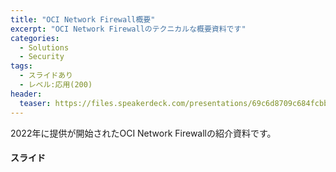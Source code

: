 ```yaml
---
title: "OCI Network Firewall概要"
excerpt: "OCI Network Firewallのテクニカルな概要資料です"
categories:
  - Solutions
  - Security
tags:
  - スライドあり
  - レベル:応用(200)
header:
  teaser: https://files.speakerdeck.com/presentations/69c6d8709c684fcbb2b488fc0b9002c5/slide_0.jpg
---
```

2022年に提供が開始されたOCI Network Firewallの紹介資料です。



#### スライド

<div style="max-width:768px">

<!-- Speakerdeckから Embeded リンクを取得して貼り付け (ここから) -->
<script async class="speakerdeck-embed" data-id="69c6d8709c684fcbb2b488fc0b9002c5" data-ratio="1.77777777777778" src="//speakerdeck.com/assets/embed.js"></script>
<!-- Speakerdeckから Embeded リンクを取得して貼り付け (ここまで) -->

</div>
